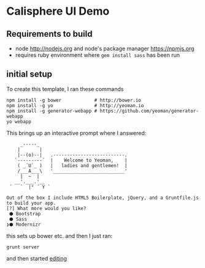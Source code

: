 # Calisphere UI Demo

## Requirements to build

 * node http://nodejs.org and node's package manager https://npmjs.org
 * requires ruby environment where `gem install sass` has been run

## initial setup

To create this template, I ran these commands 

```
npm install -g bower            # http://bower.io
npm install -g yo               # http://yeoman.io
npm install -g generator-webapp # https://github.com/yeoman/generator-webapp
yo webapp 
```

This brings up an interactive prompt where I answered:

```
     _-----_
    |       |
    |--(o)--|   .--------------------------.
   `---------´  |    Welcome to Yeoman,    |
    ( _´U`_ )   |   ladies and gentlemen!  |
    /___A___\   '__________________________'
     |  ~  |
   __'.___.'__
 ´   `  |° ´ Y `

Out of the box I include HTML5 Boilerplate, jQuery, and a Gruntfile.js to build your app.
[?] What more would you like? 
 ⬢ Bootstrap
 ⬢ Sass
❯⬢ Modernizr
```

this sets up bower etc. and then I just ran:


```
grunt server
```
and then started [editing](https://github.com/tingletech/calisphere-ui/commit/6fd0dd90890badcce2f8a097434106c3e654bd0d)


